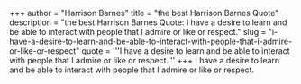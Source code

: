 +++
author = "Harrison Barnes"
title = "the best Harrison Barnes Quote"
description = "the best Harrison Barnes Quote: I have a desire to learn and be able to interact with people that I admire or like or respect."
slug = "i-have-a-desire-to-learn-and-be-able-to-interact-with-people-that-i-admire-or-like-or-respect"
quote = '''I have a desire to learn and be able to interact with people that I admire or like or respect.'''
+++
I have a desire to learn and be able to interact with people that I admire or like or respect.
